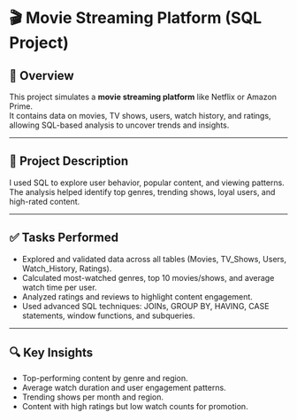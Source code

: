 # 🎬 Movie Streaming Platform (SQL Project)

## 📘 Overview
This project simulates a **movie streaming platform** like Netflix or Amazon Prime.  
It contains data on movies, TV shows, users, watch history, and ratings, allowing SQL-based analysis to uncover trends and insights.

---

## 🧠 Project Description
I used SQL to explore user behavior, popular content, and viewing patterns.  
The analysis helped identify top genres, trending shows, loyal users, and high-rated content.

---

## ✅ Tasks Performed
- Explored and validated data across all tables (Movies, TV_Shows, Users, Watch_History, Ratings).  
- Calculated most-watched genres, top 10 movies/shows, and average watch time per user.  
- Analyzed ratings and reviews to highlight content engagement.  
- Used advanced SQL techniques: JOINs, GROUP BY, HAVING, CASE statements, window functions, and subqueries.  

---

## 🔍 Key Insights
- Top-performing content by genre and region.  
- Average watch duration and user engagement patterns.  
- Trending shows per month and region.  
- Content with high ratings but low watch counts for promotion.  

